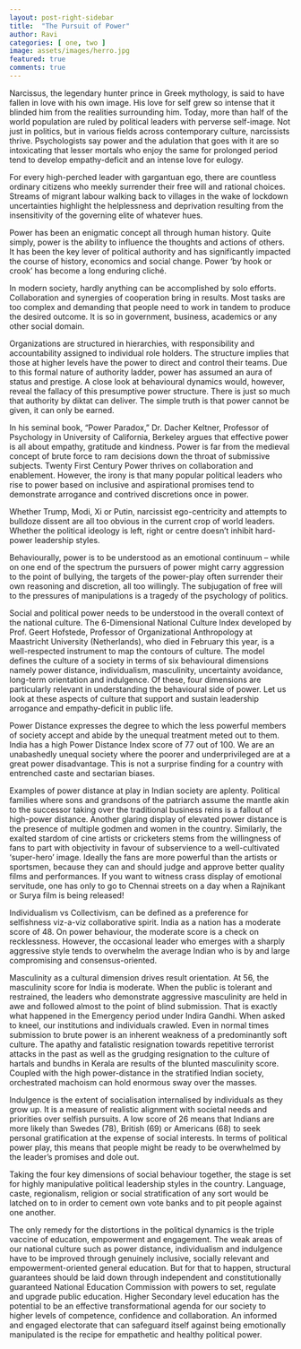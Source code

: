 ```yaml
---
layout: post-right-sidebar
title:  "The Pursuit of Power"
author: Ravi
categories: [ one, two ]
image: assets/images/herro.jpg
featured: true
comments: true
---
```


Narcissus, the legendary hunter prince in Greek mythology, is said to have fallen  in love with his own image. His love for self grew so intense that it blinded him from the realities surrounding him. Today, more than half of the world population  are ruled by  political leaders with perverse self-image. Not just in politics, but in various fields across contemporary culture,  narcissists thrive. Psychologists say power and the adulation that goes with it are so intoxicating  that lesser mortals who enjoy the same for prolonged period tend to develop empathy-deficit and an intense love for eulogy.

For every high-perched leader with gargantuan ego,  there are countless ordinary citizens who  meekly surrender their free will and rational choices. Streams of migrant labour walking back to villages in the wake of lockdown uncertainties highlight the helplessness and deprivation resulting from the insensitivity of the governing elite of whatever hues.

Power has been an enigmatic concept all through human history. Quite simply, power is the ability to influence the thoughts and actions of others. It has been the key lever of political authority and has significantly impacted the course of history, economics and social change. Power ‘by hook or crook’ has become a long enduring cliché.

In modern society, hardly anything can be accomplished by solo efforts. Collaboration and synergies of cooperation bring in results. Most tasks are too complex and demanding that people need to work in tandem to produce the desired outcome. It is so in government, business, academics or any other social domain.

Organizations are structured in hierarchies, with responsibility and accountability assigned to individual role holders. The structure implies that those at higher levels have the power to direct and control their teams. Due to this formal nature of authority ladder, power has assumed an aura of status and prestige. A close look at behavioural dynamics would, however, reveal the fallacy of this presumptive power structure. There is just so much that authority by diktat can deliver.  The simple truth is that power cannot be given, it can only be earned.

In his seminal book, “Power Paradox,” Dr. Dacher Keltner, Professor of Psychology in University of California, Berkeley argues that effective power is all about empathy, gratitude and kindness. Power is far from the medieval concept of brute force to ram decisions down the throat of  submissive subjects. Twenty First Century Power thrives on collaboration and enablement. However, the irony is that many popular political leaders who rise to power based on inclusive and aspirational promises tend to demonstrate arrogance and contrived discretions once in power.

Whether Trump, Modi,  Xi or Putin, narcissist ego-centricity and attempts to bulldoze dissent are all too obvious in the current crop of world leaders. Whether the political ideology is left, right or centre doesn’t inhibit hard-power leadership styles.

Behaviourally, power is to be understood as an emotional continuum – while on one end of the spectrum the pursuers of power might carry aggression to the point of bullying, the targets of the power-play  often surrender their own reasoning and discretion, all too willingly. The subjugation of free will to the pressures of manipulations is a tragedy of the psychology of politics.

Social and political power needs to be understood in the overall context of the national culture. The 6-Dimensional National Culture Index developed by Prof.  Geert Hofstede, Professor of Organizational Anthropology at Maastricht University (Netherlands), who died in February this year, is a well-respected instrument to map the contours of culture. The model defines the culture of a society in terms of six behavioural dimensions namely power distance, individualism, masculinity, uncertainty avoidance, long-term orientation and indulgence. Of these, four dimensions are particularly relevant in understanding the behavioural side of power.  Let us look at these aspects of culture that support and sustain leadership arrogance and empathy-deficit in public life.

Power Distance expresses the degree to which the less powerful members of society accept and abide by the unequal treatment meted out to them.  India has a high Power Distance Index score of 77 out of 100. We are an unabashedly unequal society where the poorer and underprivileged  are at a great power disadvantage. This is not a surprise finding for a country with entrenched caste and sectarian biases.

Examples of power distance at play in Indian society are aplenty. Political families where sons and grandsons of the patriarch assume the mantle akin to the successor taking over the traditional business reins is a fallout of high-power distance. Another glaring display of elevated power distance is the presence of multiple godmen and women in the country. Similarly, the exalted stardom of cine artists or cricketers stems from the willingness of fans to part with objectivity in favour of subservience to a well-cultivated ‘super-hero’ image. Ideally the fans are more powerful than the artists or sportsmen, because they can and should judge and approve better quality films and performances. If you want to witness crass display of emotional servitude, one has only to go to Chennai streets on a day when a Rajnikant or Surya film is being released!

Individualism vs Collectivism, can be defined as a preference for selfishness viz-a-viz collaborative spirit. India as a nation has a moderate score of 48. On power behaviour, the moderate score is a check on recklessness. However, the occasional leader who emerges with a sharply aggressive style tends to overwhelm the average Indian who is by and large compromising and consensus-oriented.

Masculinity as a cultural dimension drives result orientation. At 56, the masculinity score for India is moderate. When the public is tolerant and restrained, the leaders who demonstrate aggressive masculinity are held in awe and followed almost to the point of blind submission. That is exactly what happened in the Emergency period under Indira Gandhi. When asked to kneel, our institutions and individuals crawled. Even in normal times submission to brute power is an inherent weakness of a predominantly soft culture. The apathy and fatalistic resignation towards repetitive terrorist attacks in the past as well as the grudging resignation to the culture of hartals and bundhs in Kerala are results of the blunted masculinity score. Coupled with the high power-distance in the stratified Indian society, orchestrated machoism can hold enormous sway over the masses.

Indulgence is the extent of socialisation internalised by individuals as they grow up. It is a measure of realistic alignment with societal needs and priorities over selfish pursuits.  A low score of 26 means that Indians are more likely than Swedes (78), British (69) or Americans (68) to seek personal gratification at the expense of social interests. In terms of political power play, this means that people might be ready to be overwhelmed by the leader’s promises and dole out.

Taking the four key dimensions of social behaviour together, the stage is set for highly manipulative political leadership styles in the country. Language, caste, regionalism, religion or social stratification of any sort would be latched on to in order to cement own vote banks and to pit people against one another.

The only remedy for the distortions in the political dynamics is the triple vaccine of education, empowerment and engagement. The weak areas of our national culture such as power distance, individualism and indulgence have to be improved through genuinely inclusive, socially relevant and empowerment-oriented general education. But for that to happen, structural guarantees should be laid down through independent and constitutionally guaranteed National Education Commission with powers to set, regulate and upgrade public education. Higher Secondary level education has the potential to be an effective transformational agenda for our society to higher levels of competence, confidence and collaboration.  An informed and engaged electorate that can safeguard itself against being emotionally manipulated is the recipe for empathetic and healthy political power. 